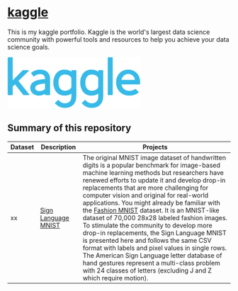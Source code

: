 # [kaggle](https://www.kaggle.com/)
This is my kaggle portfolio. Kaggle is the world's largest data science community with powerful tools and resources to help you achieve your data science goals.

![kaggle_logo](./resources/kaggle.png)

## Summary of this repository

Dataset | Description | Projects
--- | ---| ---|
xx | [Sign Language MNIST](https://www.kaggle.com/datamunge/sign-language-mnist) | The original MNIST image dataset of handwritten digits is a popular benchmark for image-based machine learning methods but researchers have renewed efforts to update it and develop drop-in replacements that are more challenging for computer vision and original for real-world applications. You might already be familiar with the [Fashion MNIST](https://www.kaggle.com/zalando-research/fashionmnist) dataset. It is an MNIST-like dataset of 70,000 28x28 labeled fashion images. To stimulate the community to develop more drop-in replacements, the Sign Language MNIST is presented here and follows the same CSV format with labels and pixel values in single rows. The American Sign Language letter database of hand gestures represent a multi-class problem with 24 classes of letters (excluding J and Z which require motion). | xx
